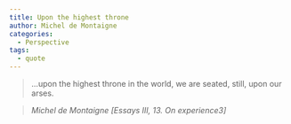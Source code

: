 ```yaml
---
title: Upon the highest throne
author: Michel de Montaigne
categories:
  - Perspective
tags:
  - quote
---
```


> ...upon the highest throne in the world, we are seated, still, upon our arses.

> <cite>Michel de Montaigne [Essays III, 13. On experience3]</cite>

